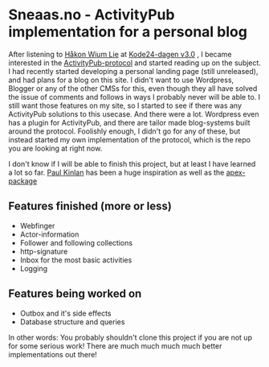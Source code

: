# Sneaas.no - ActivityPub implementation for a personal blog

After listening to [Håkon Wium Lie](https://www.wiumlie.no) at [Kode24-dagen v3.0](https://www.kode24-dagen.no)
, I became interested in the [ActivityPub-protocol](https://www.w3.org/TR/activitypub/) and started reading up on the subject. I had recently started developing a personal landing page (still unreleased), and had plans for a blog on this site. I didn't want to use Wordpress, Blogger or any of the other CMSs for this, even though they all have solved the issue of comments and follows in ways I probably never will be able to. I still want those features on my site, so I started to see if there was any ActivityPub solutions to this usecase. And there were a lot. Wordpress even has a plugin for ActivityPub, and there are tailor made blog-systems built around the protocol. Foolishly enough, I didn't go for any of these, but instead started my own implementation of the protocol, which is the repo you are looking at right now.

I don't know if I will be able to finish this project, but at least I have learned a lot so far. [Paul Kinlan](https://paul.kinlan.me/adding-activity-pub-to-your-static-site/) has been a huge inspiration as well as the [apex-package](https://www.npmjs.com/package/activitypub-express)

## Features finished (more or less)
- Webfinger
- Actor-information
- Follower and following collections
- http-signature
- Inbox for the most basic activities
- Logging

## Features being worked on
- Outbox and it's side effects
- Database structure and queries

In other words: You probably shouldn't clone this project if you are not up for some serious work! There are much much much much better implementations out there!




